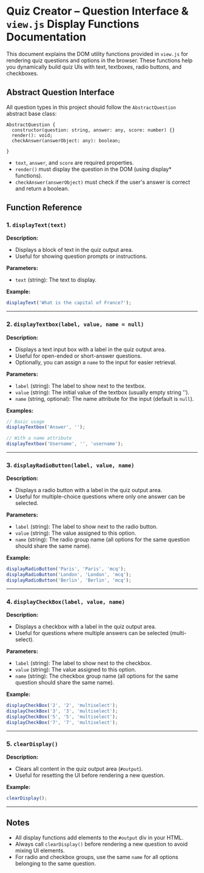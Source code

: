# Quiz Creator – Question Interface & `view.js` Display Functions Documentation

This document explains the DOM utility functions provided in `view.js` for rendering quiz questions and options in the browser. These functions help you dynamically build quiz UIs with text, textboxes, radio buttons, and checkboxes.

## Abstract Question Interface
All question types in this project should follow the `AbstractQuestion` abstract base class:
```
AbstractQuestion {
  constructor(question: string, answer: any, score: number) {}
  render(): void;
  checkAnswer(answerObject: any): boolean;

}
```

- `text`, `answer`, and `score` are required properties.
- `render()` must display the question in the DOM (using display* functions).
- `checkAnswer(answerObject)` must check if the user's answer is correct and return a boolean.

## Function Reference

### 1. `displayText(text)`
**Description:**
- Displays a block of text in the quiz output area.
- Useful for showing question prompts or instructions.

**Parameters:**
- `text` (string): The text to display.

**Example:**
```js
displayText('What is the capital of France?');
```

---

### 2. `displayTextbox(label, value, name = null)`
**Description:**
- Displays a text input box with a label in the quiz output area.
- Useful for open-ended or short-answer questions.
- Optionally, you can assign a `name` to the input for easier retrieval.

**Parameters:**
- `label` (string): The label to show next to the textbox.
- `value` (string): The initial value of the textbox (usually empty string '').
- `name` (string, optional): The name attribute for the input (default is `null`).

**Examples:**
```js
// Basic usage
displayTextbox('Answer', '');

// With a name attribute
displayTextbox('Username', '', 'username');
```

---

### 3. `displayRadioButton(label, value, name)`
**Description:**
- Displays a radio button with a label in the quiz output area.
- Useful for multiple-choice questions where only one answer can be selected.

**Parameters:**
- `label` (string): The label to show next to the radio button.
- `value` (string): The value assigned to this option.
- `name` (string): The radio group name (all options for the same question should share the same name).

**Example:**
```js
displayRadioButton('Paris', 'Paris', 'mcq');
displayRadioButton('London', 'London', 'mcq');
displayRadioButton('Berlin', 'Berlin', 'mcq');
```

---

### 4. `displayCheckBox(label, value, name)`
**Description:**
- Displays a checkbox with a label in the quiz output area.
- Useful for questions where multiple answers can be selected (multi-select).

**Parameters:**
- `label` (string): The label to show next to the checkbox.
- `value` (string): The value assigned to this option.
- `name` (string): The checkbox group name (all options for the same question should share the same name).

**Example:**
```js
displayCheckBox('2', '2', 'multiselect');
displayCheckBox('3', '3', 'multiselect');
displayCheckBox('5', '5', 'multiselect');
displayCheckBox('7', '7', 'multiselect');
```

---

### 5. `clearDisplay()`
**Description:**
- Clears all content in the quiz output area (`#output`).
- Useful for resetting the UI before rendering a new question.

**Example:**
```js
clearDisplay();
```

---

## Notes
- All display functions add elements to the `#output` div in your HTML.
- Always call `clearDisplay()` before rendering a new question to avoid mixing UI elements.
- For radio and checkbox groups, use the same `name` for all options belonging to the same question.
